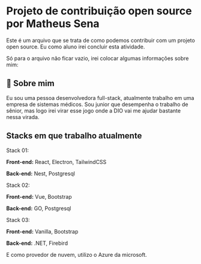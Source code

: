 
# Projeto de contribuição open source por Matheus Sena

Este é um arquivo que se trata de como podemos contribuir com um projeto open source.
Eu como aluno irei concluir esta atividade.

Só para o arquivo não ficar vazio, irei colocar algumas informações sobre mim:




## 🚀 Sobre mim
Eu sou uma pessoa desenvolvedora full-stack, atualmente trabalho em uma empresa de sistemas médicos. Sou junior que desempenha o trabalho de sênior, mas logo irei virar esse jogo onde a DIO vai me ajudar bastante nessa virada.



## Stacks em que trabalho atualmente

Stack 01:

**Front-end:** React, Electron, TailwindCSS

**Back-end:** Nest, Postgresql

Stack 02:

**Front-end:** Vue, Bootstrap

**Back-end:** GO, Postgresql

Stack 03:

**Front-end:** Vanilla, Bootstrap

**Back-end:** .NET, Firebird

E como provedor de nuvem, utilizo o Azure da microsoft.